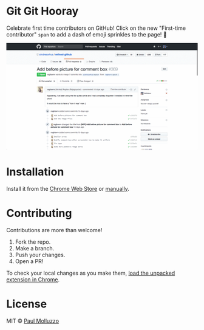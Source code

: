 # Git Git Hooray

Celebrate first time contributors on GitHub! Click on the new "First-time contributor" `span` to add a dash of emoji sprinkles to the page! 🎉

![](./git-git-hooray.gif)

# Installation

Install it from the [Chrome Web Store](https://chrome.google.com/webstore/detail/git-git-hooray/hdonhjpoakhlbpmehiogeaknnfdlgnad) or [manually](http://superuser.com/a/247654/6877).

# Contributing

Contributions are more than welcome!

1. Fork the repo.
2. Make a branch.
3. Push your changes.
4. Open a PR!

To check your local changes as you make them, [load the unpacked extension in Chrome](https://developer.chrome.com/extensions/getstarted#unpacked).

# License

MIT © [Paul Molluzzo](https://paul.molluzzo.com)
